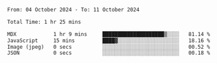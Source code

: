 <!--START_SECTION:waka-->

```txt
From: 04 October 2024 - To: 11 October 2024

Total Time: 1 hr 25 mins

MDX            1 hr 9 mins     ████████████████████▒░░░░   81.14 %
JavaScript     15 mins         ████▓░░░░░░░░░░░░░░░░░░░░   18.16 %
Image (jpeg)   0 secs          ░░░░░░░░░░░░░░░░░░░░░░░░░   00.52 %
JSON           0 secs          ░░░░░░░░░░░░░░░░░░░░░░░░░   00.18 %
```

<!--END_SECTION:waka-->